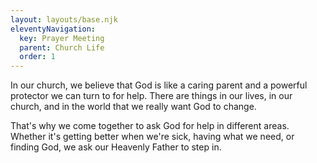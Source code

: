 ```yaml
---
layout: layouts/base.njk
eleventyNavigation:
  key: Prayer Meeting
  parent: Church Life
  order: 1
---
```


In our church, we believe that God is like a caring parent and a powerful protector we can turn to for help. There are things in our lives, in our church, and in the world that we really want God to change.

That's why we come together to ask God for help in different areas. Whether it's getting better when we're sick, having what we need, or finding God, we ask our Heavenly Father to step in.